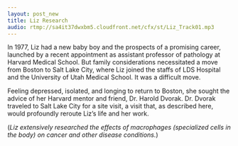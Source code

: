 ```yaml
---
layout: post_new
title: Liz Research
audio: rtmp://sa4it37dwxbm5.cloudfront.net/cfx/st/Liz_Track01.mp3
---
```


In 1977, Liz had a new baby boy and the prospects of a promising career, launched by a recent appointment as assistant professor of pathology at Harvard Medical School. But family considerations necessitated a move from Boston to Salt Lake City, where Liz joined the staffs of LDS Hospital and the University of Utah Medical School. It was a difficult move.

Feeling depressed, isolated, and longing to return to Boston, she sought the advice of her Harvard mentor and friend, Dr. Harold Dvorak. Dr. Dvorak traveled to Salt Lake City for a site visit, a visit that, as described here, would profoundly reroute Liz’s life and her work.

(*Liz extensively researched the effects of macrophages (specialized cells in the body) on cancer and other disease conditions.*)
